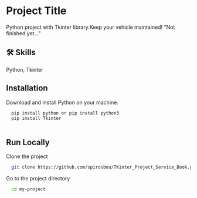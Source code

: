 
# Project Title
Python project with Tkinter library.Keep your vehicle maintained!
"Not finished yet..."

## 🛠 Skills
Python, Tkinter

## Installation

Download and install Python on your machine.

```bash
  pip install python or pip install python3
  pip install Tkinter
  
```
    
## Run Locally

Clone the project

```bash
  git clone https://github.com/spirosbou/TKinter_Project_Service_Book.git
```

Go to the project directory

```bash
  cd my-project
```




